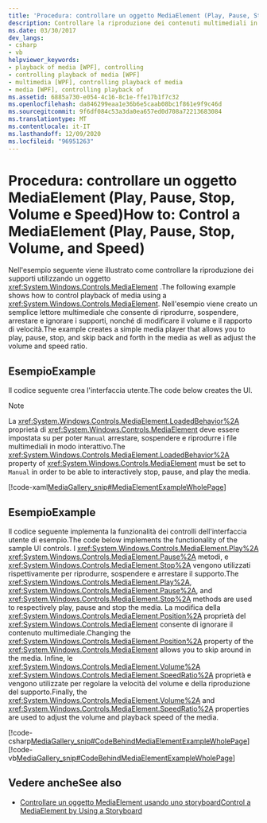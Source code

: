 ```yaml
---
title: 'Procedura: controllare un oggetto MediaElement (Play, Pause, Stop, Volume e Speed)'
description: Controllare la riproduzione dei contenuti multimediali in Windows Presentation Foundation (WPF). Avviare, arrestare, sospendere, spostarsi avanti e indietro e modificare il volume e la velocità.
ms.date: 03/30/2017
dev_langs:
- csharp
- vb
helpviewer_keywords:
- playback of media [WPF], controlling
- controlling playback of media [WPF]
- multimedia [WPF], controlling playback of media
- media [WPF], controlling playback of
ms.assetid: 6885a730-e054-4c16-8c1e-ffe17b1f7c32
ms.openlocfilehash: da846299eaa1e36b6e5caab08bc1f861e9f9c46d
ms.sourcegitcommit: 9f6df084c53a3da0ea657ed0d708a72213683084
ms.translationtype: MT
ms.contentlocale: it-IT
ms.lasthandoff: 12/09/2020
ms.locfileid: "96951263"
---
```

# <a name="how-to-control-a-mediaelement-play-pause-stop-volume-and-speed"></a><span data-ttu-id="7936e-104">Procedura: controllare un oggetto MediaElement (Play, Pause, Stop, Volume e Speed)</span><span class="sxs-lookup"><span data-stu-id="7936e-104">How to: Control a MediaElement (Play, Pause, Stop, Volume, and Speed)</span></span>
<span data-ttu-id="7936e-105">Nell'esempio seguente viene illustrato come controllare la riproduzione dei supporti utilizzando un oggetto <xref:System.Windows.Controls.MediaElement> .</span><span class="sxs-lookup"><span data-stu-id="7936e-105">The following example shows how to control playback of media using a <xref:System.Windows.Controls.MediaElement>.</span></span> <span data-ttu-id="7936e-106">Nell'esempio viene creato un semplice lettore multimediale che consente di riprodurre, sospendere, arrestare e ignorare i supporti, nonché di modificare il volume e il rapporto di velocità.</span><span class="sxs-lookup"><span data-stu-id="7936e-106">The example creates a simple media player that allows you to play, pause, stop, and skip back and forth in the media as well as adjust the volume and speed ratio.</span></span>  
  
## <a name="example"></a><span data-ttu-id="7936e-107">Esempio</span><span class="sxs-lookup"><span data-stu-id="7936e-107">Example</span></span>  
 <span data-ttu-id="7936e-108">Il codice seguente crea l'interfaccia utente.</span><span class="sxs-lookup"><span data-stu-id="7936e-108">The code below creates the UI.</span></span>  
  
> [!NOTE]
> <span data-ttu-id="7936e-109">La <xref:System.Windows.Controls.MediaElement.LoadedBehavior%2A> proprietà di <xref:System.Windows.Controls.MediaElement> deve essere impostata su per poter `Manual` arrestare, sospendere e riprodurre i file multimediali in modo interattivo.</span><span class="sxs-lookup"><span data-stu-id="7936e-109">The <xref:System.Windows.Controls.MediaElement.LoadedBehavior%2A> property of <xref:System.Windows.Controls.MediaElement> must be set to `Manual` in order to be able to interactively stop, pause, and play the media.</span></span>  
  
 [!code-xaml[MediaGallery_snip#MediaElementExampleWholePage](~/samples/snippets/visualbasic/VS_Snippets_Wpf/MediaGallery_snip/VB/MediaElementExample.xaml#mediaelementexamplewholepage)]  
  
## <a name="example"></a><span data-ttu-id="7936e-110">Esempio</span><span class="sxs-lookup"><span data-stu-id="7936e-110">Example</span></span>  
 <span data-ttu-id="7936e-111">Il codice seguente implementa la funzionalità dei controlli dell'interfaccia utente di esempio.</span><span class="sxs-lookup"><span data-stu-id="7936e-111">The code below implements the functionality of the sample UI controls.</span></span> <span data-ttu-id="7936e-112">I <xref:System.Windows.Controls.MediaElement.Play%2A> <xref:System.Windows.Controls.MediaElement.Pause%2A> metodi, e <xref:System.Windows.Controls.MediaElement.Stop%2A> vengono utilizzati rispettivamente per riprodurre, sospendere e arrestare il supporto.</span><span class="sxs-lookup"><span data-stu-id="7936e-112">The <xref:System.Windows.Controls.MediaElement.Play%2A>, <xref:System.Windows.Controls.MediaElement.Pause%2A>, and <xref:System.Windows.Controls.MediaElement.Stop%2A> methods are used to respectively play, pause and stop the media.</span></span> <span data-ttu-id="7936e-113">La modifica della <xref:System.Windows.Controls.MediaElement.Position%2A> proprietà del <xref:System.Windows.Controls.MediaElement> consente di ignorare il contenuto multimediale.</span><span class="sxs-lookup"><span data-stu-id="7936e-113">Changing the <xref:System.Windows.Controls.MediaElement.Position%2A> property of the <xref:System.Windows.Controls.MediaElement> allows you to skip around in the media.</span></span> <span data-ttu-id="7936e-114">Infine, le <xref:System.Windows.Controls.MediaElement.Volume%2A> <xref:System.Windows.Controls.MediaElement.SpeedRatio%2A> proprietà e vengono utilizzate per regolare la velocità del volume e della riproduzione del supporto.</span><span class="sxs-lookup"><span data-stu-id="7936e-114">Finally, the <xref:System.Windows.Controls.MediaElement.Volume%2A> and <xref:System.Windows.Controls.MediaElement.SpeedRatio%2A> properties are used to adjust the volume and playback speed of the media.</span></span>  
  
 [!code-csharp[MediaGallery_snip#CodeBehindMediaElementExampleWholePage](~/samples/snippets/csharp/VS_Snippets_Wpf/MediaGallery_snip/CSharp/MediaElementExample.xaml.cs#codebehindmediaelementexamplewholepage)]
 [!code-vb[MediaGallery_snip#CodeBehindMediaElementExampleWholePage](~/samples/snippets/visualbasic/VS_Snippets_Wpf/MediaGallery_snip/VB/MediaElementExample.xaml.vb#codebehindmediaelementexamplewholepage)]  
  
## <a name="see-also"></a><span data-ttu-id="7936e-115">Vedere anche</span><span class="sxs-lookup"><span data-stu-id="7936e-115">See also</span></span>

- [<span data-ttu-id="7936e-116">Controllare un oggetto MediaElement usando uno storyboard</span><span class="sxs-lookup"><span data-stu-id="7936e-116">Control a MediaElement by Using a Storyboard</span></span>](how-to-control-a-mediaelement-by-using-a-storyboard.md)

